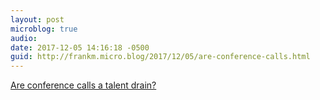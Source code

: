 ```yaml
---
layout: post
microblog: true
audio: 
date: 2017-12-05 14:16:18 -0500
guid: http://frankm.micro.blog/2017/12/05/are-conference-calls.html
---
```

[Are conference calls a talent drain?](https://blogs.dxc.technology/2017/12/05/are-conference-calls-a-talent-drain/)
